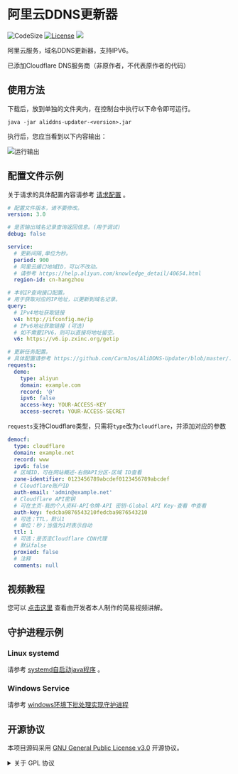 # 阿里云DDNS更新器

![CodeSize](https://img.shields.io/github/languages/code-size/CarmJos/aliddns-updater)
[![License](https://img.shields.io/github/license/CarmJos/aliddns-updater)](https://opensource.org/licenses/GPL-3.0)
![](https://visitor-badge.glitch.me/badge?page_id=aliddns-updater.readme)

阿里云服务，域名DDNS更新器，支持IPV6。

已添加Cloudflare DNS服务商（非原作者，不代表原作者的代码）

## 使用方法

下载后，放到单独的文件夹内，在控制台中执行以下命令即可运行。

```shell
java -jar aliddns-updater-<version>.jar
```

执行后，您应当看到以下内容输出：

![运行输出](.doc/DEMO.png)

## 配置文件示例

关于请求的具体配置内容请参考 [请求配置](.doc/REQUEST.md) 。

```yaml
# 配置文件版本，请不要修改。
version: 3.0

# 是否输出域名记录查询返回信息。(用于调试)
debug: false

service:
  # 更新间隔,单位为秒。
  period: 900
  # 阿里云接口地域ID，可以不改动。
  # 请参考 https://help.aliyun.com/knowledge_detail/40654.html
  region-id: cn-hangzhou

# 本机IP查询接口配置。
# 用于获取对应的IP地址，以更新到域名记录。
query:
  # IPv4地址获取链接
  v4: http://ifconfig.me/ip
  # IPv6地址获取链接 (可选)
  # 如不需要IPV6，则可以直接将地址留空。
  v6: https://v6.ip.zxinc.org/getip

# 更新任务配置。
# 具体配置请参考 https://github.com/CarmJos/AliDDNS-Updater/blob/master/.doc/REQUEST.md
requests:
  demo:
    type: aliyun
    domain: example.com
    record: '@'
    ipv6: false
    access-key: YOUR-ACCESS-KEY
    access-secret: YOUR-ACCESS-SECRET
```

`requests`支持Cloudflare类型，只需将`type`改为`cloudflare`，并添加对应的参数
```yaml
democf:
  type: cloudflare
  domain: example.net
  record: www
  ipv6: false
  # 区域ID，可在网站概述-右侧API分区-区域 ID查看
  zone-identifier: 0123456789abcdef0123456789abcdef
  # Cloudflare账户ID
  auth-email: 'admin@example.net'
  # Cloudflare API密钥
  # 可在主页-我的个人资料-API令牌-API 密钥-Global API Key-查看 中查看
  auth-key: fedcba9876543210fedcba9876543210
  # 可选；TTL，默认1
  # 单位：秒；当值为1时表示自动
  ttl: 1
  # 可选；是否走Cloudflare CDN代理
  # 默认false
  proxied: false
  # 注释
  comments: null
```

## 视频教程

您可以 [点击这里](https://www.bilibili.com/video/BV1t54y147aQ) 查看由开发者本人制作的简易视频讲解。

## 守护进程示例

### Linux systemd

请参考 [systemd自启动java程序](https://www.cnblogs.com/yoyotl/p/8178363.html) 。

### Windows Service

请参考 [windows环境下批处理实现守护进程](https://blog.csdn.net/qin9r3y/article/details/22805095)

## 开源协议

本项目源码采用 [GNU General Public License v3.0](https://opensource.org/licenses/GPL-3.0) 开源协议。

<details>
<summary>关于 GPL 协议</summary>

> GNU General Public Licence (GPL) 有可能是开源界最常用的许可模式。GPL 保证了所有开发者的权利，同时为使用者提供了足够的复制，分发，修改的权利：
>
> #### 可自由复制
> 你可以将软件复制到你的电脑，你客户的电脑，或者任何地方。复制份数没有任何限制。
> #### 可自由分发
> 在你的网站提供下载，拷贝到U盘送人，或者将源代码打印出来从窗户扔出去（环保起见，请别这样做）。
> #### 可以用来盈利
> 你可以在分发软件的时候收费，但你必须在收费前向你的客户提供该软件的 GNU GPL 许可协议，以便让他们知道，他们可以从别的渠道免费得到这份软件，以及你收费的理由。
> #### 可自由修改
> 如果你想添加或删除某个功能，没问题，如果你想在别的项目中使用部分代码，也没问题，唯一的要求是，使用了这段代码的项目也必须使用
> GPL 协议。
>
> 需要注意的是，分发的时候，需要明确提供源代码和二进制文件，另外，用于某些程序的某些协议有一些问题和限制，你可以看一下
> @PierreJoye 写的 Practical Guide to GPL Compliance 一文。使用 GPL 协议，你必须在源代码代码中包含相应信息，以及协议本身。
>
> *以上文字来自 [五种开源协议GPL,LGPL,BSD,MIT,Apache](https://www.oschina.net/question/54100_9455) 。*

</details>